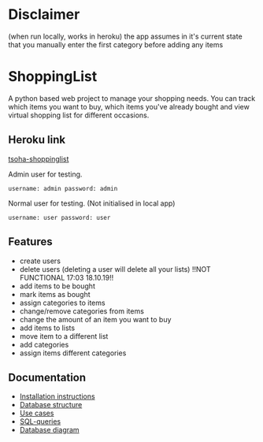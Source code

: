 # Disclaimer
(when run locally, works in heroku)
the app assumes in it's current state that you manually enter the first category before adding any items

# ShoppingList
A python based web project to manage your shopping needs. You can track which items you want to buy, which items you've already bought and view virtual shopping list for different occasions.

## Heroku link

[tsoha-shoppinglist](https://tsoha-shoppinglist.herokuapp.com/)

Admin user for testing.
```
username: admin password: admin
```
Normal user for testing. (Not initialised in local app)
```
username: user password: user
```
## Features
- create users
- delete users (deleting a user will delete all your lists) !!NOT FUNCTIONAL 17:03 18.10.19!!
- add items to be bought
- mark items as bought
- assign categories to items
- change/remove categories from items
- change the amount of an item you want to buy
- add items to lists
- move item to a different list
- add categories
- assign items different categories

## Documentation
- [Installation instructions](https://github.com/lossitomatossi/ShoppingList/blob/master/documentation/installationInstructions.md)
- [Database structure](https://github.com/lossitomatossi/ShoppingList/blob/master/documentation/databasestructure.md)
- [Use cases](https://github.com/lossitomatossi/ShoppingList/blob/master/documentation/usecases.md)
- [SQL-queries](https://github.com/lossitomatossi/ShoppingList/blob/master/documentation/sqlqueries.md)
- [Database diagram](https://github.com/lossitomatossi/ShoppingList/blob/master/documentation/Pictures/databasestructure.png)
